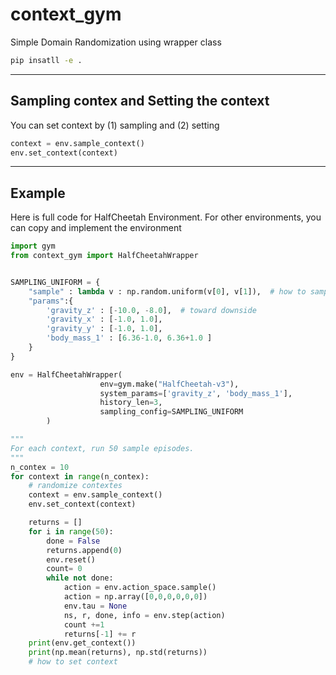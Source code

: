 # context_gym


Simple Domain Randomization using wrapper class

```bash
pip insatll -e .
```

---
## Sampling contex and Setting the context

You can set context by (1) sampling and (2) setting

```python
context = env.sample_context()
env.set_context(context) 
```

---

## Example

Here is full code for HalfCheetah Environment. 
For other environments, you can copy and implement the environment

```python
import gym 
from context_gym import HalfCheetahWrapper


SAMPLING_UNIFORM = {
    "sample" : lambda v : np.random.uniform(v[0], v[1]),  # how to sample in the interval
    "params":{
        'gravity_z' : [-10.0, -8.0],  # toward downside 
        'gravity_x' : [-1.0, 1.0],
        'gravity_y' : [-1.0, 1.0],
        'body_mass_1' : [6.36-1.0, 6.36+1.0 ]     
    }
}

env = HalfCheetahWrapper(
                    env=gym.make("HalfCheetah-v3"), 
                    system_params=['gravity_z', 'body_mass_1'], 
                    history_len=3, 
                    sampling_config=SAMPLING_UNIFORM
        )

"""
For each context, run 50 sample episodes.
"""
n_contex = 10
for context in range(n_contex):
    # randomize contextes
    context = env.sample_context()
    env.set_context(context) 

    returns = [] 
    for i in range(50):
        done = False         
        returns.append(0)
        env.reset()
        count= 0 
        while not done:
            action = env.action_space.sample()
            action = np.array([0,0,0,0,0,0])
            env.tau = None
            ns, r, done, info = env.step(action)
            count +=1 
            returns[-1] += r
    print(env.get_context())
    print(np.mean(returns), np.std(returns))
    # how to set context

```
